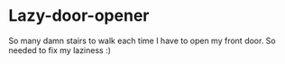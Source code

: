 # Lazy-door-opener
So many damn stairs to walk each time I have to open my front door. So needed to fix my laziness :)
